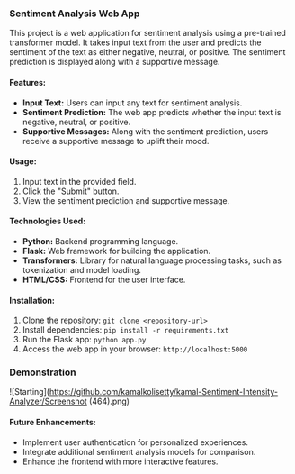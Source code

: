 ### Sentiment Analysis Web App

This project is a web application for sentiment analysis using a pre-trained transformer model. It takes input text from the user and predicts the sentiment of the text as either negative, neutral, or positive. The sentiment prediction is displayed along with a supportive message.

#### Features:
* **Input Text:** Users can input any text for sentiment analysis.
* **Sentiment Prediction:** The web app predicts whether the input text is negative, neutral, or positive.
* **Supportive Messages:** Along with the sentiment prediction, users receive a supportive message to uplift their mood.

#### Usage:
1. Input text in the provided field.
2. Click the "Submit" button.
3. View the sentiment prediction and supportive message.

#### Technologies Used:
* **Python:** Backend programming language.
* **Flask:** Web framework for building the application.
* **Transformers:** Library for natural language processing tasks, such as tokenization and model loading.
* **HTML/CSS:** Frontend for the user interface.

#### Installation:
1. Clone the repository: `git clone <repository-url>`
2. Install dependencies: `pip install -r requirements.txt`
3. Run the Flask app: `python app.py`
4. Access the web app in your browser: `http://localhost:5000`

### Demonstration
![Starting](https://github.com/kamalkolisetty/kamal-Sentiment-Intensity-Analyzer/Screenshot (464).png)


#### Future Enhancements:
* Implement user authentication for personalized experiences.
* Integrate additional sentiment analysis models for comparison.
* Enhance the frontend with more interactive features.

